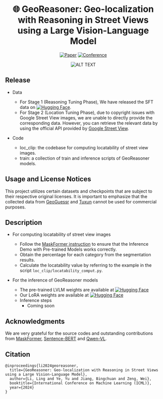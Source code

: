 <div align="center">  

# 🌐 GeoReasoner: Geo-localization with Reasoning in Street Views using a Large Vision-Language Model

[![Paper](http://img.shields.io/badge/paper-arxiv.2406.18572-B31B1B.svg)](https://arxiv.org/abs/2406.18572)
[![Conference](https://img.shields.io/badge/ICML-2024-blue)]()

![ALT TEXT](/figures/GeoReasoner.png)
</div>

## Release
- Data
    - For Stage 1 (Reasoning Tuning Phase), We have released the SFT data on [![Hugging Face](https://img.shields.io/badge/HuggingFace-GeoReasoner_SFT-FFD21F)](https://huggingface.co/datasets/ling0821/GeoReasoner_SFT).
    - For Stage 2 (Location Tuning Phase), due to copyright issues with Google Street View images, we are unable to directly provide the corresponding data. However, you can retrieve the relevant data by using the official API provided by [Google Street View](https://www.google.com/streetview).

- Code
    - loc_clip: the codebase for computing locatability of street view images.
    - train: a collection of train and inference scripts of GeoReasoner models.

## Usage and License Notices
This project utilizes certain datasets and checkpoints that are subject to their respective original licenses. It is important to emphasize that the collected data from [GeoGuessr]( https://www.geoguessr.com) and [Tuxun](https://tuxun.fun) cannot be used for commercial purposes.

## Description
- For computing locatability of street view images
  - Follow the [MaskFormer instruction](https://github.com/facebookresearch/MaskFormer/blob/main/GETTING_STARTED.md) to ensure that the Inference Demo with Pre-trained Models works correctly.
  - Obtain the percentage for each category from the segmentation results.
  - Calculate the locatability value by referring to the example in the script `loc_clip/locatability_comput.py`.

- For the inference of GeoReasoner models
  - The pre-trained LVLM weights are available at [![Hugging Face](https://img.shields.io/badge/HuggingFace-Qwen_VL_Chat-FFD21F)](https://huggingface.co/Qwen/Qwen-VL-Chat)
  - Our LoRA weights are available at [![Hugging Face](https://img.shields.io/badge/HuggingFace-GeoReasoner_Models-FFD21F)](https://huggingface.co/ling0821/GeoReasoner_Models)
  - Inference steps
    - Coming soon

## Acknowledgments
We are very grateful for the source codes and outstanding contributions from [MaskFormer](https://github.com/facebookresearch/MaskFormer), [Sentence-BERT](https://github.com/UKPLab/sentence-transformers) and [Qwen-VL](https://github.com/QwenLM/Qwen-VL).

## Citation
```
@inproceedings{li2024georeasoner,
  title={GeoReasoner: Geo-localization with Reasoning in Street Views using a Large Vision-Language Model},
  author={Li, Ling and Ye, Yu and Jiang, Bingchuan and Zeng, Wei},
  booktitle={International Conference on Machine Learning (ICML)},
  year={2024}
}
```



<!-- Official implementation of the paper "GeoReasoner: Geo-localization with Reasoning in Street Views using a Large Vision-Language Model", to appear in ICML 2024.

Coming soon. -->
